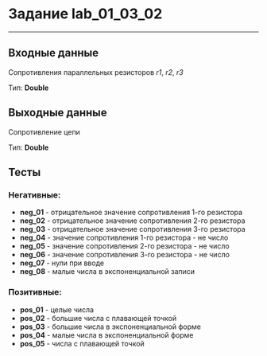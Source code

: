 # Задание lab_01_03_02
***
## Входные данные
Сопротивления параллельных резисторов *r1*, *r2*, *r3* 

Тип: **Double**
 
## Выходные данные
Сопротивление цепи

Тип: **Double**

## Тесты
### Негативные:
- **neg_01** - отрицательное значение сопротивления 1-го резистора
- **neg_02** - отрицательное значение сопротивления 2-го резистора
- **neg_03** - отрицательное значение сопротивления 3-го резистора
- **neg_04** - значение сопротивления 1-го резистора - не число
- **neg_05** - значение сопротивления 2-го резистора - не число
- **neg_06** - значение сопротивления 3-го резистора - не число
- **neg_07** - нули при вводе
- **neg_08** - малые числа в экспоненциальной записи

### Позитивные:
- **pos_01** - целые числа
- **pos_02** - большие числа c плавающей точкой
- **pos_03** - большие числа в экспоненциальной форме
- **pos_04** - малые числа в экспоненциальной форме
- **pos_05** - числа с плавающей точкой